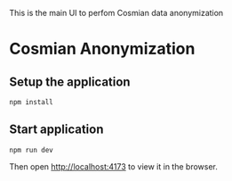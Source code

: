 This is the main UI to perfom Cosmian data anonymization

# Cosmian Anonymization

## Setup the application

```
npm install
```

## Start application

```
npm run dev
```

Then open [http://localhost:4173](http://localhost:4173) to view it in the browser.
